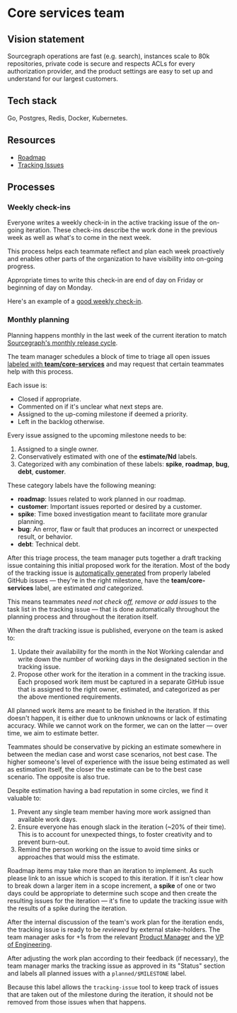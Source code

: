 # Core services team

## Vision statement

Sourcegraph operations are fast (e.g. search), instances scale to 80k repositories, private code is secure and respects ACLs for every authorization provider, and the product settings are easy to set up and understand for our largest customers.

## Tech stack

Go, Postgres, Redis, Docker, Kubernetes.

## Resources

- [Roadmap](https://docs.google.com/document/d/1cBsE9801DcBF9chZyMnxRdolqM_1c2pPyGQz15QAvYI/edit#heading=h.fv5i7qi85bru)
- [Tracking Issues](https://github.com/sourcegraph/sourcegraph/issues?utf8=%E2%9C%93&q=is%3Aissue+label%3Ateam%2Fcore-services+label%3Atracking)

## Processes

### Weekly check-ins

Everyone writes a weekly check-in in the active tracking issue of the on-going iteration. These check-ins describe the work done in the previous week as well as what's to come in the next week.

This process helps each teammate reflect and plan each week proactively and enables other parts of the organization to have visibility into on-going progress.

Appropriate times to write this check-in are end of day on Friday or beginning of day on Monday.

Here's an example of a [good weekly check-in](https://github.com/sourcegraph/sourcegraph/issues/7190#issuecomment-573564817).

### Monthly planning

Planning happens monthly in the last week of the current iteration to match [Sourcegraph's monthly release cycle](../releases/index.md).

The team manager schedules a block of time to triage all open issues [labeled with **team/core-services**](https://github.com/sourcegraph/sourcegraph/issues?q=is%3Aopen+is%3Aissue+label%3Ateam%2Fcore-services) and may request that certain teammates help with this process.

Each issue is:

- Closed if appropriate.
- Commented on if it's unclear what next steps are.
- Assigned to the up-coming milestone if deemed a priority.
- Left in the backlog otherwise.

Every issue assigned to the upcoming milestone needs to be:

1. Assigned to a single owner.
1. Conservatively estimated with one of the **estimate/Nd** labels.
1. Categorized with any combination of these labels: **spike**, **roadmap**, **bug**, **debt**, **customer**.

These category labels have the following meaning:

- **roadmap**: Issues related to work planned in our roadmap.
- **customer**: Important issues reported or desired by a customer.
- **spike**: Time boxed investigation meant to facilitate more granular planning.
- **bug**: An error, flaw or fault that produces an incorrect or unexpected result, or behavior.
- **debt**: Technical debt.

After this triage process, the team manager puts together a draft tracking issue containing this initial proposed work for the iteration. Most of the body of the tracking issue is [automatically generated](https://github.com/sourcegraph/sourcegraph/blob/master/internal/cmd/tracking-issue/main.go) from  properly labeled GitHub issues — they're in the right milestone, have the **team/core-services** label, are estimated *and* categorized.

This means teammates *need not check off, remove or add issues* to the task list in the tracking issue — that is done automatically throughout the planning process and throughout the iteration itself.

When the draft tracking issue is published, everyone on the team is asked to:

1. Update their availability for the month in the Not Working calendar and write down the number of working days in the designated section in the tracking issue.
1. Propose other work for the iteration in a comment in the tracking issue. Each proposed work item must be captured in a separate GitHub issue that is assigned to the right owner, estimated, and categorized as per the above mentioned requirements.

All planned work items are meant to be finished in the iteration. If this doesn't happen, it is either due to unknown unknowns or lack of estimating accuracy. While we cannot work on the former, we can on the latter — over time, we aim to estimate better.

Teammates should be conservative by picking an estimate somewhere in between the median case and worst case scenarios, not best case. The higher someone's level of experience with the issue being estimated as well as estimation itself, the closer the estimate can be to the best case scenario. The opposite is also true.

Despite estimation having a bad reputation in some circles, we find it valuable to:

1. Prevent any single team member having more work assigned than available work days.
1. Ensure everyone has enough slack in the iteration (~20% of their time). This is to account for unexpected things, to foster creativity and to prevent burn-out.
1. Remind the person working on the issue to avoid time sinks or approaches that would miss the estimate.

Roadmap items may take more than an iteration to implement. As such please link to an issue which is scoped to this iteration. If it isn't clear how to break down a larger item in a scope increment, a **spike** of one or two days could be appropriate to determine such scope and then create the resulting issues for the iteration — it's fine to update the tracking issue with the results of a spike during the iteration.

After the internal discussion of the team's work plan for the iteration ends, the tracking issue is ready to be *reviewed* by external stake-holders. The team manager asks for +1s from the relevant [Product Manager](../../product/roles.md#product-manager) and the [VP of Engineering](../roles.md#vp-engineering).

After adjusting the work plan according to their feedback (if necessary), the team manager marks the tracking issue as approved in its "Status" section and labels all planned issues with a `planned/$MILESTONE` label.

Because this label allows the `tracking-issue` tool to keep track of issues that are taken out of the milestone during the iteration, it should not be removed from those issues when that happens.
